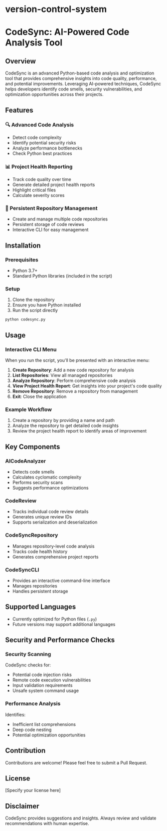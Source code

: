 # version-control-system
# CodeSync: AI-Powered Code Analysis Tool

## Overview

CodeSync is an advanced Python-based code analysis and optimization tool that provides comprehensive insights into code quality, performance, and potential improvements. Leveraging AI-powered techniques, CodeSync helps developers identify code smells, security vulnerabilities, and optimization opportunities across their projects.

## Features

### 🔍 Advanced Code Analysis
- Detect code complexity
- Identify potential security risks
- Analyze performance bottlenecks
- Check Python best practices

### 📊 Project Health Reporting
- Track code quality over time
- Generate detailed project health reports
- Highlight critical files
- Calculate severity scores

### 💾 Persistent Repository Management
- Create and manage multiple code repositories
- Persistent storage of code reviews
- Interactive CLI for easy management

## Installation

### Prerequisites
- Python 3.7+
- Standard Python libraries (included in the script)

### Setup
1. Clone the repository
2. Ensure you have Python installed
3. Run the script directly

```bash
python codesync.py
```

## Usage

### Interactive CLI Menu
When you run the script, you'll be presented with an interactive menu:

1. **Create Repository**: Add a new code repository for analysis
2. **List Repositories**: View all managed repositories
3. **Analyze Repository**: Perform comprehensive code analysis
4. **View Project Health Report**: Get insights into your project's code quality
5. **Remove Repository**: Remove a repository from management
6. **Exit**: Close the application

### Example Workflow
1. Create a repository by providing a name and path
2. Analyze the repository to get detailed code insights
3. Review the project health report to identify areas of improvement

## Key Components

### AICodeAnalyzer
- Detects code smells
- Calculates cyclomatic complexity
- Performs security scans
- Suggests performance optimizations

### CodeReview
- Tracks individual code review details
- Generates unique review IDs
- Supports serialization and deserialization

### CodeSyncRepository
- Manages repository-level code analysis
- Tracks code health history
- Generates comprehensive project reports

### CodeSyncCLI
- Provides an interactive command-line interface
- Manages repositories
- Handles persistent storage

## Supported Languages
- Currently optimized for Python files (`.py`)
- Future versions may support additional languages

## Security and Performance Checks

### Security Scanning
CodeSync checks for:
- Potential code injection risks
- Remote code execution vulnerabilities
- Input validation requirements
- Unsafe system command usage

### Performance Analysis
Identifies:
- Inefficient list comprehensions
- Deep code nesting
- Potential optimization opportunities

## Contribution

Contributions are welcome! Please feel free to submit a Pull Request.

## License

[Specify your license here]

## Disclaimer

CodeSync provides suggestions and insights. Always review and validate recommendations with human expertise.